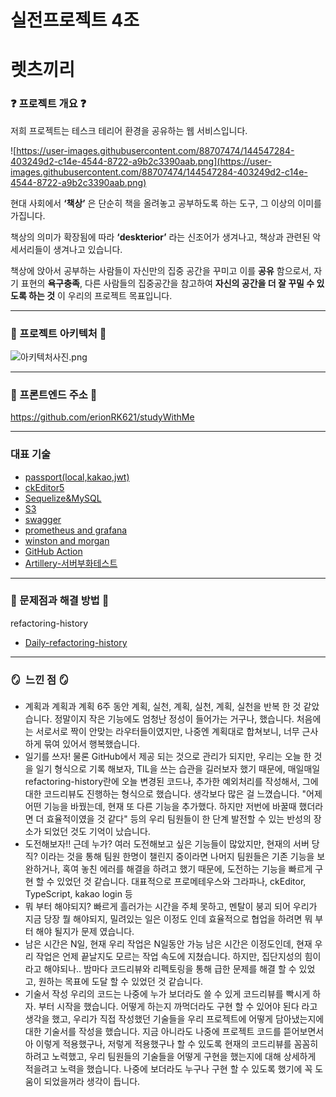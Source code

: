 # 실전프로젝트 4조

# 렛츠끼리

### ❓ 프로젝트 개요 ❓

저희 프로젝트는 테스크 테리어 환경을 공유하는 웹 서비스입니다.

![https://user-images.githubusercontent.com/88707474/144547284-403249d2-c14e-4544-8722-a9b2c3390aab.png](https://user-images.githubusercontent.com/88707474/144547284-403249d2-c14e-4544-8722-a9b2c3390aab.png)

현대 사회에서 **‘책상’** 은 단순히 책을 올려놓고 공부하도록 하는 도구, 그 이상의 이미를 가집니다.

책상의 의미가 확장됨에 따라 **‘deskterior’** 라는 신조어가 생겨나고, 책상과 관련된 악세서리들이 생겨나고 있습니다.

책상에 앉아서 공부하는 사람들이 자신만의 집중 공간을 꾸미고 이를 **공유** 함으로서, 자기 표현의 **욕구충족**, 다른 사람들의 집중공간을 참고하여 **자신의 공간을 더 잘 꾸밀 수 있도록 하는 것** 이 우리의 프로젝트 목표입니다.

---

### 🎁 프로젝트 아키텍처 🎁

![아키텍처사진.png](%E1%84%89%E1%85%B5%E1%86%AF%E1%84%8C%E1%85%A5%E1%86%AB%E1%84%91%E1%85%B3%E1%84%85%E1%85%A9%E1%84%8C%E1%85%A6%E1%86%A8%E1%84%90%E1%85%B3%204%E1%84%8C%E1%85%A9%20ac1179831bf64ffeb34a0e2dc1058a70/%E1%84%8B%E1%85%A1%E1%84%8F%E1%85%B5%E1%84%90%E1%85%A6%E1%86%A8%E1%84%8E%E1%85%A5%E1%84%89%E1%85%A1%E1%84%8C%E1%85%B5%E1%86%AB.png)

---

### 🤝 프론트엔드 주소 🤝

https://github.com/erionRK621/studyWithMe

---

### 대표 기술

- [passport(local,kakao,jwt)](https://github.com/JangJaeWon22/focus-with-me/blob/main/doc/skill-book/passport.md)
- [ckEditor5](https://github.com/JangJaeWon22/focus-with-me/blob/main/doc/skill-book/ckeditor.md)
- [Sequelize&MySQL](https://github.com/JangJaeWon22/focus-with-me/blob/main/doc/skill-book/sequelize&mysql/sequelize&mysql.md)
- [S3](https://github.com/JangJaeWon22/focus-with-me/blob/main/doc/skill-book/S3.md)
- [swagger](https://github.com/JangJaeWon22/focus-with-me/blob/main/doc/skill-book/swagger.md)
- [prometheus and grafana](https://github.com/JangJaeWon22/focus-with-me/blob/main/doc/skill-book/prometheus_and_grafana/prometheus_and_grafana.md)
- [winston and morgan](https://github.com/JangJaeWon22/focus-with-me/blob/main/doc/skill-book/winston&morgan/winston&morgan.md)
- [GitHub Action](https://github.com/JangJaeWon22/focus-with-me/blob/main/doc/skill-book/github_action.md)
- [Artillery-서버부화테스트](https://github.com/JangJaeWon22/focus-with-me/blob/main/doc/skill-book/Artillery/Artillery.md)

---

### 🐳 문제점과 해결 방법 🐳

refactoring-history

- [Daily-refactoring-history](./doc/refactoring-history)

---

### 🪞  느낀 점 🪞

- 계획과 계획과 계획
  6주 동안 계획, 실천, 계획, 실천, 계획, 실천을 반복 한 것 같았습니다.
  정말이지 작은 기능에도 엄청난 정성이 들어가는 거구나, 했습니다.
  처음에는 서로서로 짝이 안맞는 라우터들이였지만, 나중엔 계획대로 합쳐보니, 너무 근사하게 묶여 있어서 행복했습니다.
- 일기를 쓰자!
  물론 GitHub에서 제공 되는 것으로 관리가 되지만, 우리는 오늘 한 것을 일기 형식으로 기록 해보자, TIL을 쓰는 습관을 길러보자 했기 때문에, 매일매일 refactoring-history란에 오늘 변경된 코드나, 추가한 예외처리를 작성해서, 그에 대한 코드리뷰도 진행하는 형식으로 했습니다.
  생각보다 많은 걸 느꼈습니다. "어제 어떤 기능을 바꿨는데, 현재 또 다른 기능을 추가했다. 하지만 저번에 바꿀때 했더라면 더 효율적이였을 것 같다" 등의 우리 팀원들이 한 단계 발전할 수 있는 반성의 장소가 되었던 것도 기억이 났습니다.
- 도전해보자!! 근데 누가?
  여러 도전해보고 싶은 기능들이 많았지만, 현재의 서버 당직? 이라는 것을 통해 팀원 한명이 챌린지 중이라면 나머지 팀원들은 기존 기능을 보완하거나, 혹여 놓친 에러를 해결을 하려고 했기 때문에, 도전하는 기능을 빠르게 구현 할 수 있었던 것 같습니다.
  대표적으로 프로메테우스와 그라파나, ckEditor, TypeScript, kakao login 등
- 뭐 부터 해야되지?
  빠르게 흘러가는 시간을 주체 못하고, 멘탈이 붕괴 되어 우리가 지금 당장 뭘 해야되지, 밀려있는 일은 이정도 인데 효율적으로 협업을 하려면 뭐 부터 해야 될지가 문제 였습니다.
- 남은 시간은 N일, 현재 우리 작업은 N일동안 가능
  남은 시간은 이정도인데, 현재 우리 작업은 언제 끝날지도 모르는 작업 속도에 지쳤습니다. 하지만, 집단지성의 힘이라고 해야되나.. 밤마다 코드리뷰와 리펙토링을 통해 급한 문제를 해결 할 수 있었고, 원하는 목표에 도달 할 수 있었던 것 같습니다.
- 기술서 작성
  우리의 코드는 나중에 누가 보더라도 쓸 수 있게 코드리뷰를 빡시게 하자. 부터 시작을 했습니다.
  어떻게 하는지 까먹더라도 구현 할 수 있어야 된다 라고 생각을 했고, 우리가 직접 작성했던 기술들을 우리 프로젝트에 어떻게 담아냈는지에 대한 기술서를 작성을 했습니다.
  지금 아니라도 나중에 프로젝트 코드를 뜯어보면서 아 이렇게 적용했구나, 저렇게 적용했구나 할 수 있도록 현재의 코드리뷰를 꼼꼼히 하려고 노력했고, 우리 팀원들의 기술들을 어떻게 구현을 했는지에 대해 상세하게 적을려고 노력을 했습니다.
  나중에 보더라도 누구나 구현 할 수 있도록 했기에 꼭 도움이 되었을꺼라 생각이 듭니다.
